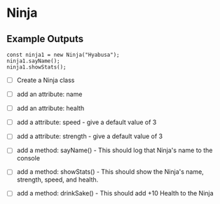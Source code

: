 # Ninja
  ## Example Outputs
    const ninja1 = new Ninja("Hyabusa");
    ninja1.sayName();
    ninja1.showStats();

   
- [ ] Create a Ninja class

- [ ] add an attribute: name

- [ ] add an attribute: health

- [ ] add a attribute: speed - give a default value of 3

- [ ] add a attribute: strength - give a default value of 3

- [ ] add a method: sayName() - This should log that Ninja's name to the console

- [ ] add a method: showStats() - This should show the Ninja's name, strength, speed, and health.

- [ ] add a method: drinkSake() - This should add +10 Health to the Ninja